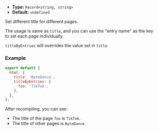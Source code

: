 - **Type:** `Record<string, string>`
- **Default:** `undefined`

Set different title for different pages.

The usage is same as `title`, and you can use the "entry name" as the key to set each page individually.

`titleByEntries` will overrides the value set in `title`.

### Example

```js
export default {
  html: {
    title: 'ByteDance',
    titleByEntries: {
      foo: 'TikTok',
    },
  },
};
```

After recompiling, you can see:

- The title of the page `foo` is `TikTok`.
- The title of other pages is `ByteDance`.
